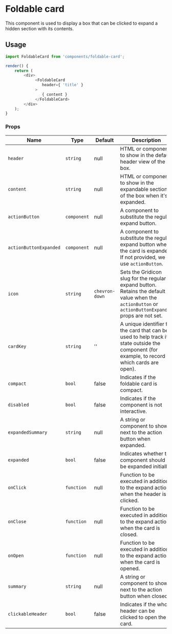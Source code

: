 Foldable card
===

This component is used to display a box that can be clicked to expand a hidden section with its contents.

## Usage

```js
import FoldableCard from 'components/foldable-card';

render() {
	return (
		<div>
			 <FoldableCard
				header={ 'title' }
			 >
			 	{ content }
			 </FoldableCard>
		</div>
	);
}
```

### Props

Name | Type | Default | Description
---- | ---- | ---- | ----
`header` | `string` | null | HTML or component to show in the default header view of the box.
`content` | `string` | null | HTML or component to show in the expandable section of the box when it's expanded.
`actionButton` | `component` | null | A component to substitute the regular expand button.
`actionButtonExpanded` | `component` | null | A component to substitute the regular expand button when the card is expanded. If not provided, we use `actionButton`.
`icon` | `string` | `chevron-down` | Sets the Gridicon slug for the regular expand button. Retains the default value when the `actionButton` or `actionButtonExpanded` props are not set.
`cardKey` | `string` | '' | A unique identifier for the card that can be used to help track its state outside the component (for example, to record which cards are open).
`compact` | `bool` | false | Indicates if the foldable card is compact.
`disabled` | `bool` | false | Indicates if the component is not interactive.
`expandedSummary` | `string` | null | A string or component to show next to the action button when expanded.
`expanded` | `bool` | false | Indicates whether the component should be expanded initially.
`onClick` | `function` | null | Function to be executed in addition to the expand action when the header is clicked.
`onClose` | `function` | null | Function to be executed in addition to the expand action when the card is closed.
`onOpen` | `function` | null | Function to be executed in addition to the expand action when the card is opened.
`summary` | `string` | null | A string or component to show next to the action button when closed.
`clickableHeader` | `bool` | false | Indicates if the whole header can be clicked to open the card.
